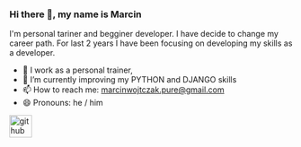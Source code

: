 ### Hi there 👋, my name is Marcin
I'm personal tariner and begginer developer. I have decide to change my career path. For last 2 years I have been focusing on developing my skills as a developer.


- 🔭 I work as a personal trainer,  
- 🌱 I’m currently improving my PYTHON and DJANGO skills
- 📫 How to reach me: marcinwojtczak.pure@gmail.com 
- 😄 Pronouns: he / him 


[<img src='https://cdn.jsdelivr.net/npm/simple-icons@3.0.1/icons/github.svg' alt='github' height='40'>](https://github.com/marcinWojtczak)  

 




